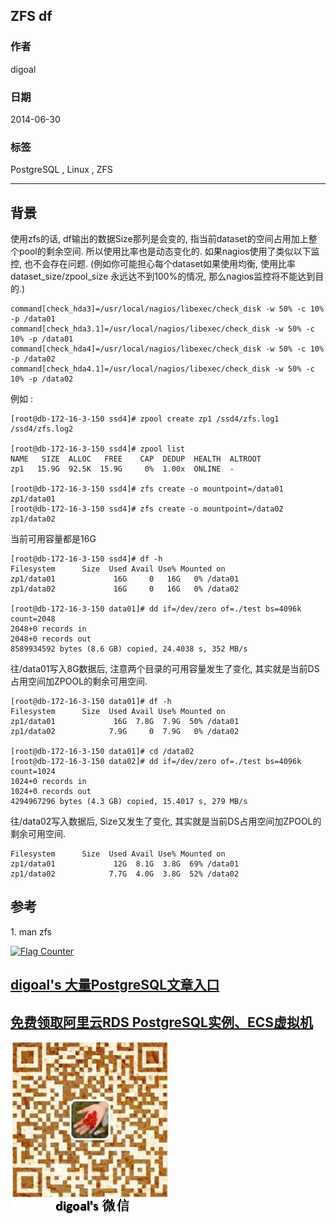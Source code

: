 ## ZFS df  
                                                                                                                                                                                             
### 作者                                                                                                                                                                                         
digoal                                                                                                                                                                                           
                                                                                                                                                                                       
### 日期                                                                                                                                                                                                          
2014-06-30                                                                                                                                                                                 
                                                                                                                                                                                        
### 标签                                                                                                                                                                                       
PostgreSQL , Linux , ZFS                                                                                                                                                                                     
                                                                                                                                                                                                                         
----                                                                                                                                                                                                 
                                                                                                                                                                                                                                     
## 背景                        
使用zfs的话, df输出的数据Size那列是会变的, 指当前dataset的空间占用加上整个pool的剩余空间. 所以使用比率也是动态变化的. 如果nagios使用了类似以下监控, 也不会存在问题.  (例如你可能担心每个dataset如果使用均衡, 使用比率 dataset_size/zpool_size 永远达不到100%的情况, 那么nagios监控将不能达到目的.)  
  
```  
command[check_hda3]=/usr/local/nagios/libexec/check_disk -w 50% -c 10% -p /data01  
command[check_hda3.1]=/usr/local/nagios/libexec/check_disk -w 50% -c 10% -p /data01  
command[check_hda4]=/usr/local/nagios/libexec/check_disk -w 50% -c 10% -p /data02  
command[check_hda4.1]=/usr/local/nagios/libexec/check_disk -w 50% -c 10% -p /data02  
```  
  
例如 :   
  
```  
[root@db-172-16-3-150 ssd4]# zpool create zp1 /ssd4/zfs.log1 /ssd4/zfs.log2  
  
[root@db-172-16-3-150 ssd4]# zpool list  
NAME   SIZE  ALLOC   FREE    CAP  DEDUP  HEALTH  ALTROOT  
zp1   15.9G  92.5K  15.9G     0%  1.00x  ONLINE  -  
  
[root@db-172-16-3-150 ssd4]# zfs create -o mountpoint=/data01 zp1/data01  
[root@db-172-16-3-150 ssd4]# zfs create -o mountpoint=/data02 zp1/data02  
```  
  
当前可用容量都是16G  
  
```  
[root@db-172-16-3-150 ssd4]# df -h  
Filesystem      Size  Used Avail Use% Mounted on  
zp1/data01             16G     0   16G   0% /data01  
zp1/data02             16G     0   16G   0% /data02  
  
[root@db-172-16-3-150 data01]# dd if=/dev/zero of=./test bs=4096k count=2048  
2048+0 records in  
2048+0 records out  
8589934592 bytes (8.6 GB) copied, 24.4038 s, 352 MB/s  
```  
  
往/data01写入8G数据后, 注意两个目录的可用容量发生了变化, 其实就是当前DS占用空间加ZPOOL的剩余可用空间.  
  
```  
[root@db-172-16-3-150 data01]# df -h  
Filesystem      Size  Used Avail Use% Mounted on  
zp1/data01             16G  7.8G  7.9G  50% /data01  
zp1/data02            7.9G     0  7.9G   0% /data02  
  
[root@db-172-16-3-150 data01]# cd /data02  
[root@db-172-16-3-150 data02]# dd if=/dev/zero of=./test bs=4096k count=1024  
1024+0 records in  
1024+0 records out  
4294967296 bytes (4.3 GB) copied, 15.4017 s, 279 MB/s  
```  
  
往/data02写入数据后, Size又发生了变化, 其实就是当前DS占用空间加ZPOOL的剩余可用空间.  
  
```  
Filesystem      Size  Used Avail Use% Mounted on  
zp1/data01             12G  8.1G  3.8G  69% /data01  
zp1/data02            7.7G  4.0G  3.8G  52% /data02  
```  
  
## 参考  
1\. man zfs  
    
  
<a rel="nofollow" href="http://info.flagcounter.com/h9V1"  ><img src="http://s03.flagcounter.com/count/h9V1/bg_FFFFFF/txt_000000/border_CCCCCC/columns_2/maxflags_12/viewers_0/labels_0/pageviews_0/flags_0/"  alt="Flag Counter"  border="0"  ></a>  
  
  
  
  
  
  
## [digoal's 大量PostgreSQL文章入口](https://github.com/digoal/blog/blob/master/README.md "22709685feb7cab07d30f30387f0a9ae")
  
  
## [免费领取阿里云RDS PostgreSQL实例、ECS虚拟机](https://free.aliyun.com/ "57258f76c37864c6e6d23383d05714ea")
  
  
![digoal's weixin](../pic/digoal_weixin.jpg "f7ad92eeba24523fd47a6e1a0e691b59")
  
